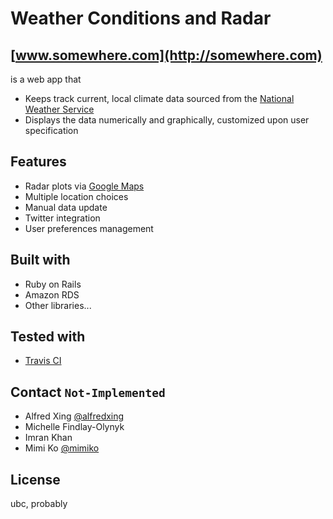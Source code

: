 Weather Conditions and Radar
============================
## [www.somewhere.com](http://somewhere.com)

is a web app that
* Keeps track current, local climate data sourced from the [National Weather Service](http://www.nws.noaa.gov/tg/radfiles.php)
* Displays the data numerically and graphically, customized upon user specification

Features
--------
* Radar plots via [Google Maps](https://maps.google.com)
* Multiple location choices
* Manual data update
* Twitter integration
* User preferences management

Built with
----------
* Ruby on Rails
* Amazon RDS
* Other libraries...
	
Tested with
-----------
* [Travis CI](http://travis-ci.org)

Contact `Not-Implemented`
-------------------------
* Alfred Xing [@alfredxing](https://github.com/alfredxing)
* Michelle Findlay-Olynyk
* Imran Khan
* Mimi Ko [@mimiko](https://github.com/mimiko)

License
-------
ubc, probably


